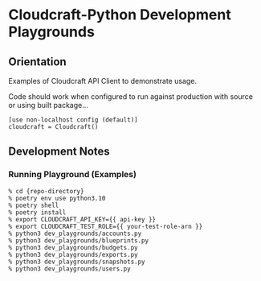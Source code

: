 # Cloudcraft-Python Development Playgrounds


## Orientation

Examples of Cloudcraft API Client to demonstrate usage.

Code should work when configured to run against production
with source or using built package...
```
[use non-localhost config (default)]
cloudcraft = Cloudcraft()
```


## Development Notes

### Running Playground (Examples)

```
% cd {repo-directory}
% poetry env use python3.10
% poetry shell
% poetry install
% export CLOUDCRAFT_API_KEY={{ api-key }}
% export CLOUDCRAFT_TEST_ROLE={{ your-test-role-arn }}
% python3 dev_playgrounds/accounts.py
% python3 dev_playgrounds/blueprints.py
% python3 dev_playgrounds/budgets.py
% python3 dev_playgrounds/exports.py
% python3 dev_playgrounds/snapshots.py
% python3 dev_playgrounds/users.py
```
